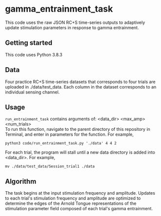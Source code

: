 # gamma_entrainment_task

This code uses the raw JSON RC+S time-series outputs to adaptively update stimulation parameters in response to gamma entrainment.

## Getting started

This code uses Python 3.8.3 

## Data
Four practice RC+S time-series datasets that corresponds to four trials are uploaded in ./data/test_data. Each column in the dataset corresponds to an individual sensing channel.

## Usage
```run_entrainment_task``` contains arguments of: <data_dir> <max_amp> <num_trials> <channel>
<br/>To run this function, navigate to the parent directory of this repository in Terminal, and enter in parameters for the function. For example,
```
python3 code/run_entrainment_task.py './data' 4 4 2
```

For each trial, the program will stall until a new data directory is added into <data_dir>. For example,
```
mv ./data/test_data/Session_trial1 ./data
```

## Algorithm
The task begins at the input stimulation frequency and amplitude. Updates to each trial's stimulation frequency and amplitude are optimized to determine the edges of the Arnold Tongue representations of the stimulation parameter field composed of each trial's gamma entrainment. 
